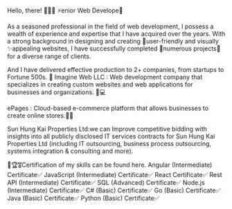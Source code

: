 Hello, there! 👋🤝🙏
⚡enior Web Develope🚀

As a seasoned professional in the field of web development, I possess a wealth of experience and expertise that I have acquired over the years. With a strong background in designing and creating 🎈user-friendly and visually ✨appealing websites, I have successfully completed 🎀numerous projects🎀 for a diverse range of clients.

And I have delivered effective production to 2+ companies, from startups to Fortune 500s. 🚢 
Imagine Web LLC : Web development company that specializes in creating custom websites and web applications for businesses and organizations. 👑💻

ePages : Cloud-based e-commerce platform that allows businesses to create online stores.🛒🎁

Sun Hung Kai Properties Ltd:we can Improve competitive bidding with insights into all publicly disclosed IT services contracts for Sun Hung Kai Properties Ltd (including IT outsourcing, business process outsourcing, systems integration & consulting and more).

🥇🏆🎖Certification of my skills can be found here. 
Angular (Intermediate) Certificate✅
JavaScript (Intermediate) Certificate✅
React Certificate✅
Rest API (Intermediate) Certificate✅
SQL (Advanced) Certificate✅
Node.js (Intermediate) Certificate✅
C# (Basic) Certificate✅
Go (Basic) Certificate✅
Java (Basic) Certificate✅
Python (Basic) Certificate✅
